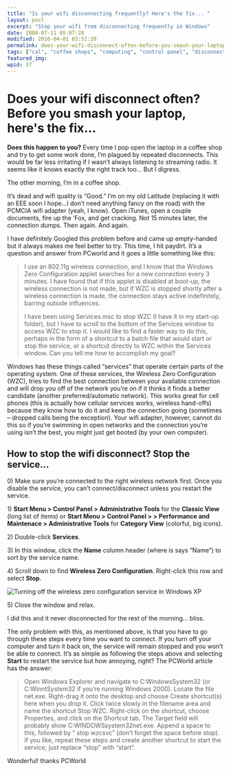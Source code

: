 ```yaml
---
title: "Is your wifi disconnecting frequently? Here's the fix... "
layout: post
excerpt: "Stop your wifi from disconnecting frequently in Windows"
date: 2008-07-11 05:07:28
modified: 2016-04-01 03:52:20
permalink: does-your-wifi-disconnect-often-before-you-smash-your-laptop-heres-the-fix/index.html
tags: ["cal", "coffee shops", "computing", "control panel", "disconnect", "frequently", "pcmcia wifi", "start menu", "streaming radio", "system software", "wi fi", "Wifi", "wifi disconnects", "window", "windows explorer", "Windows XP", "windows XP services", "wireless connection", "wireless networking", "wireless zero configuration", "Hardware"]
featured_img: 
wpid: 37
---
```


# Does your wifi disconnect often? Before you smash your laptop, here's the fix...

**Does this happen to you?** Every time I pop open the laptop in a coffee shop and try to get some work done, I’m plagued by repeated disconnects. This would be far less irritating if I wasn’t always listening to streaming radio. It seems like it knows exactly the right track too… But I digress.

The other morning, I’m in a coffee shop.

It’s dead and wifi quality is “Good.” I’m on my old Latitude (replacing it with an EEE soon I hope…I don’t need anything fancy on the road) with the PCMCIA wifi adapter (yeah, I know). Open iTunes, open a couple documents, fire up the ‘Fox, and get cracking. Not 15 minutes later, the connection dumps. Then again. And again.

I have definitely Googled this problem before and came up empty-handed but it always makes me feel better to try. This time, I hit paydirt. It’s a question and answer from PCworld and it goes a little something like this:

> I use an 802.11g wireless connection, and I know that the Windows Zero Configuration applet searches for a new connection every 3 minutes. I have found that if this applet is disabled at boot-up, the wireless connection is not made, but if WZC is stopped shortly after a wireless connection is made, the connection stays active indefinitely, barring outside influences.
> 
> I have been using Services.msc to stop WZC (I have it in my start-up folder), but I have to scroll to the bottom of the Services window to access WZC to stop it. I would like to find a faster way to do this, perhaps in the form of a shortcut to a batch file that would start or stop the service, or a shortcut directly to WZC within the Services window. Can you tell me how to accomplish my goal?

Windows has these things called “services” that operate certain parts of the operating system. One of these services, the Wireless Zero Configuration (WZC), tries to find the best connection between your available connection and will drop you off of the network you’re on if it thinks it finds a better candidate (another preferred/automatic network). This works great for cell phones (this is actually how cellular services works, wireless hand-offs) because they know how to do it and keep the connection going (sometimes – dropped calls being the exception). Your wifi adapter, however, cannot do this so if you’re swimming in open networks and the connection you’re using isn’t the best, you might just get booted (by your own computer).

How to stop the wifi disconnect? Stop the service…
--------------------------------------------------

0\) Make sure you’re connected to the right wireless network first. Once you disable the service, you can’t connect/disconnect unless you restart the service.

1\) **Start Menu &gt; Control Panel &gt; Administrative Tools**  for the **Classic View** (long list of items) or **Start Menu &gt; Control Panel &gt; &gt; Performance and Maintenace &gt; Administrative Tools** for **Category View** (colorful, big icons).

2\) Double-click **Services**.

3\) In this window, click the **Name** column header (where is says “Name”) to sort by the service name.

4\) Scroll down to find **Wireless Zero Configuration**. Right-click this row and select **Stop**.

![Turning off the wireless zero configuration service in Windows XP](/_images/2008/07/wzc_screen.jpg)

5\) Close the window and relax.

I did this and it never disconnected for the rest of the morning… bliss.

The only problem with this, as mentioned above, is that you have to go through these steps every time you want to connect. If you turn off your computer and turn it back on, the service will remain stopped and you won’t be able to connect. It’s as simple as following the steps above and selecting **Start** to restart the service but how annoying, right? The PCWorld article has the answer:

> Open Windows Explorer and navigate to C:WindowsSystem32 (or C:WinntSystem32 if you’re running Windows 2000). Locate the file net.exe. Right-drag it onto the desktop and choose Create shortcut(s) here when you drop it. Click twice slowly in the filename area and name the shortcut Stop WZC. Right-click on the shortcut, choose Properties, and click on the Shortcut tab. The Target field will probably show C:WINDOWSsystem32net.exe. Append a space to this, followed by ” stop wzcsvc” (don’t forget the space before stop). If you like, repeat these steps and create another shortcut to start the service; just replace “stop” with “start”.

Wonderful! thanks PCWorld